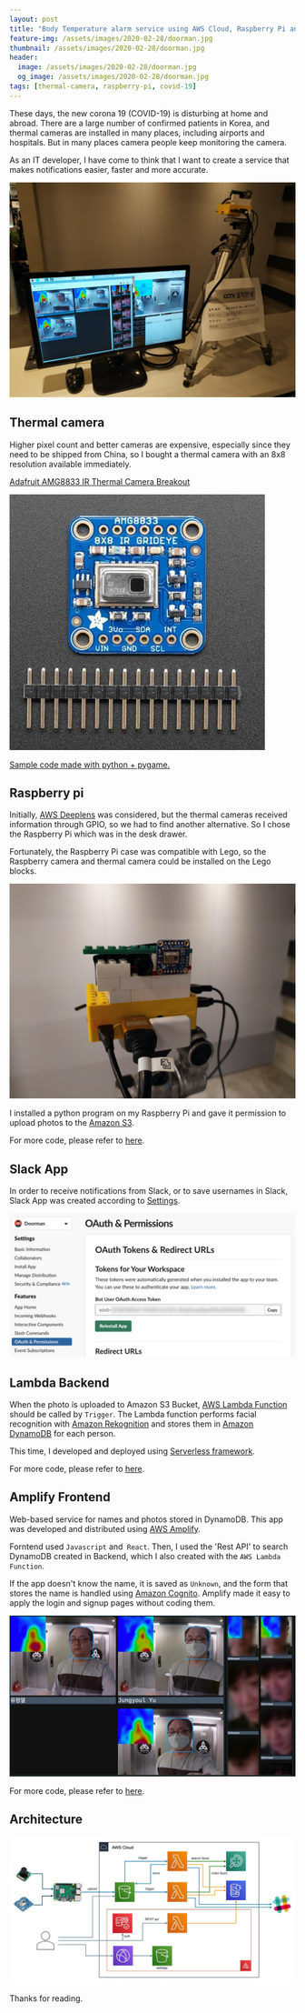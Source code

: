 ```yaml
---
layout: post
title: "Body Temperature alarm service using AWS Cloud, Raspberry Pi and Thermal camera"
feature-img: /assets/images/2020-02-28/doorman.jpg
thumbnail: /assets/images/2020-02-28/doorman.jpg
header:
  image: /assets/images/2020-02-28/doorman.jpg
  og_image: /assets/images/2020-02-28/doorman.jpg
tags: [thermal-camera, raspberry-pi, covid-19]
---
```


These days, the new corona 19 (COVID-19) is disturbing at home and abroad. There are a large number of confirmed patients in Korea, and thermal cameras are installed in many places, including airports and hospitals. But in many places camera people keep monitoring the camera.

As an IT developer, I have come to think that I want to create a service that makes notifications easier, faster and more accurate.

![doorman](/assets/images/2020-02-28/doorman.jpg)

## Thermal camera

Higher pixel count and better cameras are expensive, especially since they need to be shipped from China, so I bought a thermal camera with an 8x8 resolution available immediately.

[Adafruit AMG8833 IR Thermal Camera Breakout](https://www.adafruit.com/product/3538)

![amg8833](/assets/images/2020-02-28/amg8833.jpg)

[Sample code made with python + pygame.](https://learn.adafruit.com/adafruit-amg8833-8x8-thermal-camera-sensor/raspberry-pi-thermal-camera)

## Raspberry pi

Initially, [AWS Deeplens](https://aws.amazon.com/ko/deeplens/) was considered, but the thermal cameras received information through GPIO, so we had to find another alternative. So I chose the Raspberry Pi which was in the desk drawer.

Fortunately, the Raspberry Pi case was compatible with Lego, so the Raspberry camera and thermal camera could be installed on the Lego blocks.

![raspberrypi](/assets/images/2020-02-28/raspberrypi.jpg)

I installed a python program on my Raspberry Pi and gave it permission to upload photos to the [Amazon S3](https://aws.amazon.com/ko/s3/).

For more code, please refer to [here](https://github.com/nalbam/rpi-doorman).

## Slack App

In order to receive notifications from Slack, or to save usernames in Slack, Slack App was created according to [Settings](https://github.com/nalbam/deeplens-doorman/blob/master/README-slack.md).

![slack-04](/assets/images/2020-02-28/slack-04.png)

## Lambda Backend

When the photo is uploaded to Amazon S3 Bucket, [AWS Lambda Function](https://aws.amazon.com/ko/lambda/) should be called by `Trigger`.
The Lambda function performs facial recognition with [Amazon Rekognition](https://aws.amazon.com/ko/rekognition/) and stores them in [Amazon DynamoDB](https://aws.amazon.com/ko/dynamodb/) for each person.

This time, I developed and deployed using [Serverless framework](https://serverless.com/).

For more code, please refer to [here](https://github.com/nalbam/deeplens-doorman-backend).

## Amplify Frontend

Web-based service for names and photos stored in DynamoDB.
This app was developed and distributed using [AWS Amplify](https://aws.amazon.com/ko/amplify/).

Forntend used `Javascript` and` React`.
Then, I used the 'Rest API' to search DynamoDB created in Backend, which I also created with the `AWS Lambda Function`.

If the app doesn't know the name, it is saved as `Unknown`, and the form that stores the name is handled using [Amazon Cognito](https://aws.amazon.com/ko/cognito/). Amplify made it easy to apply the login and signup pages without coding them.

![doorman-web](/assets/images/2020-02-28/doorman-web.jpg)

For more code, please refer to [here](https://github.com/nalbam/doorman).

## Architecture

![doorman-arch](/assets/images/2020-02-28/doorman-arch.jpg)

Thanks for reading.
